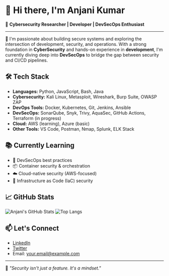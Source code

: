 # 👋 Hi there, I'm Anjani Kumar

🎯 **Cybersecurity Researcher | Developer | DevSecOps Enthusiast**

---

🚀 I'm passionate about building secure systems and exploring the intersection of development, security, and operations. With a strong foundation in **CyberSecurity** and hands-on experience in **development**, I'm currently diving deep into **DevSecOps** to bridge the gap between security and CI/CD pipelines.

## 🛠️ Tech Stack

- **Languages:** Python, JavaScript, Bash, Java
- **Cybersecurity:** Kali Linux, Metasploit, Wireshark, Burp Suite, OWASP ZAP
- **DevOps Tools:** Docker, Kubernetes, Git, Jenkins, Ansible
- **DevSecOps:** SonarQube, Snyk, Trivy, AquaSec, GitHub Actions, Terraform (in progress)
- **Cloud:** AWS (learning), Azure (basic)
- **Other Tools:** VS Code, Postman, Nmap, Splunk, ELK Stack

## 📚 Currently Learning

- 🔐 DevSecOps best practices
- 📦 Container security & orchestration
- ☁️ Cloud-native security (AWS-focused)
- 📜 Infrastructure as Code (IaC) security

## 📈 GitHub Stats

![Anjani's GitHub Stats](https://github-readme-stats.vercel.app/api?username=your-github-username&show_icons=true&theme=radical)
![Top Langs](https://github-readme-stats.vercel.app/api/top-langs/?username=your-github-username&layout=compact&theme=radical)

## 📫 Let's Connect

- [LinkedIn](https://linkedin.com/in/your-link)
- [Twitter](https://twitter.com/your-handle)
- Email: your.email@example.com

---

🌱 *"Security isn't just a feature. It's a mindset."*


<!---
Anjani0211/Anjani0211 is a ✨ special ✨ repository because its `README.md` (this file) appears on your GitHub profile.
You can click the Preview link to take a look at your changes.
--->
